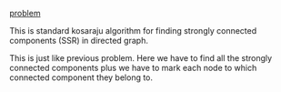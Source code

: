 [problem](https://cses.fi/problemset/task/1683)

This is standard kosaraju algorithm for finding strongly connected components (SSR) in directed graph.

This is just like previous problem. Here we have to find all the strongly connected components plus we have to mark each node to which connected component they belong to.